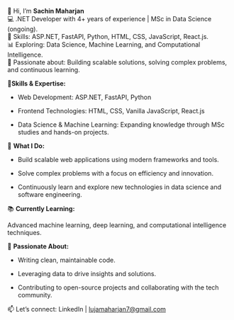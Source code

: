  👋 Hi, I’m **Sachin Maharjan** <br />
💻 .NET Developer with 4+ years of experience | MSc in Data Science (ongoing).<br />
🔧 Skills: ASP.NET, FastAPI, Python, HTML, CSS, JavaScript, React.js.<br />
📊 Exploring: Data Science, Machine Learning, and Computational Intelligence.<br />
🚀 Passionate about: Building scalable solutions, solving complex problems, and continuous learning.<br />


🔧**Skills & Expertise:**

- Web Development: ASP.NET, FastAPI, Python

- Frontend Technologies: HTML, CSS, Vanilla JavaScript, React.js

- Data Science & Machine Learning: Expanding knowledge through MSc studies and hands-on projects.

🚀 **What I Do:**

- Build scalable web applications using modern frameworks and tools.

- Solve complex problems with a focus on efficiency and innovation.

- Continuously learn and explore new technologies in data science and software engineering.

📚 **Currently Learning:**

Advanced machine learning, deep learning, and computational intelligence techniques.

🌟 **Passionate About:**

- Writing clean, maintainable code.

- Leveraging data to drive insights and solutions.

- Contributing to open-source projects and collaborating with the tech community.

📫 Let’s connect: LinkedIn | lujamaharjan7@gmail.com
